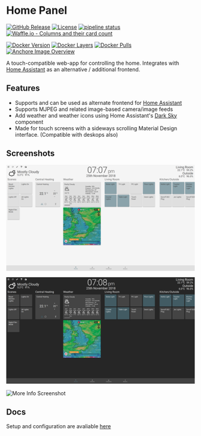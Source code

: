 # Home Panel

[![GitHub Release](https://img.shields.io/github/release/timmo001/home-panel.svg)](https://github.com/timmo001/home-panel/releases)
[![License](https://img.shields.io/github/license/timmo001/home-panel.svg)](https://github.com/timmo001/home-panel/blob/master/LICENSE.md)
[![pipeline status](https://gitlab.com/timmo/home-panel/badges/master/pipeline.svg)](https://gitlab.com/timmo/home-panel/commits/master)
[![Waffle.io - Columns and their card count](https://badge.waffle.io/timmo001/home-panel.svg?columns=To%20Do,On%20Hold,In%20Progress,Done)](https://waffle.io/timmo001/home-panel)

[![Docker Version][version-shield]][microbadger]
[![Docker Layers][layers-shield]][microbadger]
[![Docker Pulls][pulls-shield]][dockerhub]
[![Anchore Image Overview][anchore-shield]][anchore]

A touch-compatible web-app for controlling the home. Integrates with
 [Home Assistant][hass] as an alternative / additional frontend.

## Features

- Supports and can be used as alternate frontend for [Home Assistant][hass]
- Supports MJPEG and related image-based camera/image feeds
- Add weather and weather icons using Home Assistant's
 [Dark Sky](https://www.home-assistant.io/components/weather.darksky/) component
- Made for touch screens with a sideways scrolling Material
 Design interface. (Compatible with deskops also)

## Screenshots

![Light Theme Screenshot][light-theme]

![Dark Theme Screenshot][dark-theme]

![More Info Screenshot][more-info]

## Docs

Setup and configuration are avaliable [here][docs]

[light-theme]: https://raw.githubusercontent.com/timmo001/home-panel/master/docs/resources/light-theme.png
[dark-theme]: https://raw.githubusercontent.com/timmo001/home-panel/master/docs/resources/dark-theme.png
[more-info]: https://raw.githubusercontent.com/timmo001/home-panel/master/docs/resources/more-info.png
[anchore-shield]: https://anchore.io/service/badges/image/9577aceb95056f417958e6bb7536cc0394b5add554df0c63780875f3669f5c2e
[anchore]: https://anchore.io/image/dockerhub/timmo001%2Fhome-panel%3Alatest
[dockerhub]: https://hub.docker.com/r/timmo001/home-panel
[layers-shield]: https://images.microbadger.com/badges/image/timmo001/home-panel.svg
[microbadger]: https://microbadger.com/images/timmo001/home-panel
[pulls-shield]: https://img.shields.io/docker/pulls/timmo001/home-panel.svg
[version-shield]: https://images.microbadger.com/badges/version/timmo001/home-panel.svg
[hass]: https://www.home-assistant.io/
[docs]: https://git.timmo.xyz/home-panel/
